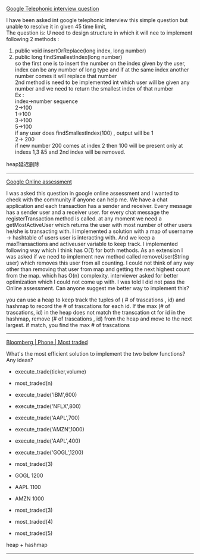 [Google Telephonic interview question](https://leetcode.com/discuss/interview-question/2029099/Google-Telephonic-interview-question)

I have been asked int google telephonic interview this simple question but unable to resolve it in given 45 time limit,  
The question is: U need to design structure in which it will nee to implement following 2 methods :

1.  public void insertOrReplace(long index, long number)
2.  public long findSmallestIndex(long number)  
    so the first one is to insert the number on the index given by the user, index can be any number of long type and if at the same index another number comes it will replace that number  
    2nd method is need to be implemented int which user will be given any number and we need to return the smallest index of that number  
    Ex :  
    index->number sequence  
    2->100  
    1->100  
    3->100  
    5->100  
    if any user does findSmallestIndex(100) , output will be 1  
    2-> 200  
    if new number 200 comes at index 2 then 100 will be present only at indexs 1,3 &5 and 2nd index will be removed.
    
heap延迟删除 

-----

[Google Online assessment](https://leetcode.com/discuss/interview-question/2390064/Google-Online-assessment)

I was asked this question in google online assessment and I wanted to check with the community if anyone can help me. We have a chat application and each transaction has a sender and receiver. Every message has a sender user and a receiver user. for every chat message the registerTransaction method is called. at any moment we need a getMostActiveUser which returns the user with most number of other users he/she is transacting with. I implemented a solution with a map of username -> hashtable of users user is interacting with. And we keep a maxTransactions and activeuser variable to keep track. I implemented following way which I think has O(1) for both methods. As an extension I was asked if we need to implement new method called removeUser(String user) which removes this user from all counting. I could not think of any way other than removing that user from map and getting the next highest count from the map. which has O(n) complexity. interviewer asked for better optimization which I could not come up with. I was told I did not pass the Online assessment. Can anyone suggest me better way to implement this?

you can use a heap to keep track the tuples of ( # of trascations , id) and hashmap to record the # of trascations for each id. If the max (# of trascations, id) in the heap does not match the transcation ct for id in the hashmap, remove (# of trascations , id) from the heap and move to the next largest. if match, you find the max # of trascations

-----

[Bloomberg | Phone | Most traded](https://leetcode.com/discuss/interview-question/2670270/Bloomberg-or-Phone-or-Most-traded)

What's the most efficient solution to implement the two below functions? Any ideas?

-   execute_trade(ticker,volume)
-   most_traded(n)

-   execute_trade('IBM',600)
-   execute_trade('NFLX',800)
-   execute_trade('AAPL',700)
-   execute_trade('AMZN',1000)
-   execute_trade('AAPL',400)
-   execute_trade('GOGL',1200)
-   most_traded(3)
-   GOGL 1200
-   AAPL 1100
-   AMZN 1000
-   most_traded(3)
-   most_traded(4)
-   most_traded(5)

heap + hashmap

-----

<!--stackedit_data:
eyJoaXN0b3J5IjpbLTE3MjI3NjE2NTAsLTE0NjkxMzQxODVdfQ
==
-->